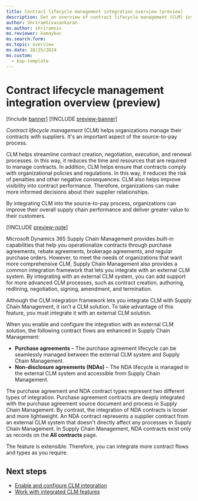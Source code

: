 ```yaml
---
title: Contract lifecycle management integration overview (preview)
description: Get an overview of contract lifecycle management (CLM) integration.
author: ShriramSivasankaran
ms.author: shriramsiv
ms.reviewer: kamaybac
ms.search.form:
ms.topic: overview
ms.date: 10/25/2024
ms.custom: 
  - bap-template
---
```


# Contract lifecycle management integration overview (preview)

[!include [banner](../../includes/banner.md)]
[!INCLUDE [preview-banner](~/../shared-content/shared/preview-includes/preview-banner.md)]
<!-- KFM: Preview until 10.0.43 GA -->

*Contract lifecycle management* (CLM) helps organizations manage their contracts with suppliers. It's an important aspect of the source-to-pay process.

CLM helps streamline contract creation, negotiation, execution, and renewal processes. In this way, it reduces the time and resources that are required to manage contracts. In addition, CLM helps ensure that contracts comply with organizational policies and regulations. In this way, it reduces the risk of penalties and other negative consequences. CLM also helps improve visibility into contract performance. Therefore, organizations can make more informed decisions about their supplier relationships.

By integrating CLM into the source-to-pay process, organizations can improve their overall supply chain performance and deliver greater value to their customers.

[!INCLUDE [preview-note](~/../shared-content/shared/preview-includes/preview-note-d365.md)]

Microsoft Dynamics 365 Supply Chain Management provides built-in capabilities that help you operationalize contracts through purchase agreements, rebate agreements, brokerage agreements, and regular purchase orders. However, to meet the needs of organizations that want more comprehensive CLM, Supply Chain Management also provides a common integration framework that lets you integrate with an external CLM system. By integrating with an external CLM system, you can add support for more advanced CLM processes, such as contract creation, authoring, redlining, negotiation, signing, amendment, and termination.

Although the CLM integration framework lets you integrate CLM with Supply Chain Management, it isn't a CLM solution. To take advantage of this feature, you must integrate it with an external CLM solution.

When you enable and configure the integration with an external CLM solution, the following contract flows are enhanced in Supply Chain Management:

- **Purchase agreements** – The purchase agreement lifecycle can be seamlessly managed between the external CLM system and Supply Chain Management.
- **Non-disclosure agreements (NDAs)** – The NDA lifecycle is managed in the external CLM system and accessible from Supply Chain Management.

The purchase agreement and NDA contract types represent two different types of integration. Purchase agreement contracts are deeply integrated with the purchase agreement source document and process in Supply Chain Management. By contrast, the integration of NDA contracts is looser and more lightweight. An NDA contract represents a supplier contract from an external CLM system that doesn't directly affect any processes in Supply Chain Management. In Supply Chain Management, NDA contracts exist only as records on the **All contracts** page.

The feature is extensible. Therefore, you can integrate more contract flows and types as you require.

## Next steps

- [Enable and configure CLM integration](developer/clm-enable.md)
- [Work with integrated CLM features](clm-use.md)
